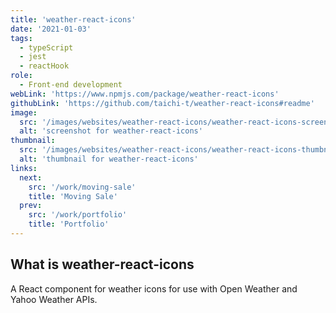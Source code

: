 ```yaml
---
title: 'weather-react-icons'
date: '2021-01-03'
tags:
  - typeScript
  - jest
  - reactHook
role:
  - Front-end development
webLink: 'https://www.npmjs.com/package/weather-react-icons'
githubLink: 'https://github.com/taichi-t/weather-react-icons#readme'
image:
  src: '/images/websites/weather-react-icons/weather-react-icons-screenshot.png'
  alt: 'screenshot for weather-react-icons'
thumbnail:
  src: '/images/websites/weather-react-icons/weather-react-icons-thumbnail.png'
  alt: 'thumbnail for weather-react-icons'
links:
  next:
    src: '/work/moving-sale'
    title: 'Moving Sale'
  prev:
    src: '/work/portfolio'
    title: 'Portfolio'
---
```


## What is weather-react-icons

A React component for weather icons for use with Open Weather and Yahoo Weather APIs.
